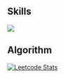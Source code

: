 ## Skills

![](https://img.shields.io/badge/-java-critical)

## Algorithm

[![Leetcode Stats](https://leetcard.jacoblin.cool/iinow)](https://leetcode.com/iinow)